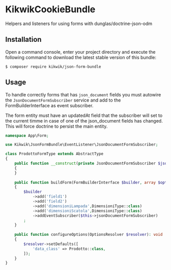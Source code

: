 KikwikCookieBundle
==================

Helpers and listeners for using forms with dunglas/doctrine-json-odm


Installation
------------

Open a command console, enter your project directory and execute the
following command to download the latest stable version of this bundle:

```console
$ composer require kikwik/json-form-bundle
```


Usage
-----

To handle correctly forms that has `json_document` fields you must autowire the `JsonDocumentFormSubscriber` service
and add to the FormBuilderInterface as event subscriber.

The form entity must have an updatedAt field that the subscriber will set to the current timme in case of one of the json_document fields has changed.
This will force doctrine to persist the main entity.

```php
namespace App\Form;

use Kikwik\JsonFormBundle\EventListener\JsonDocumentFormSubscriber;

class ProdottoFormType extends AbstractType
{
    public function __construct(private JsonDocumentFormSubscriber $jsonDocumentFormSubscriber)
    {
    }
    
    public function buildForm(FormBuilderInterface $builder, array $options): void
    {
        $builder
            ->add('field1')
            ->add('field2')
            ->add('dimensioniLampada',DimensioniType::class)
            ->add('dimensioniScatola',DimensioniType::class)
            ->addEventSubscriber($this->jsonDocumentFormSubscriber)
        ;
    }
     
    public function configureOptions(OptionsResolver $resolver): void
    {
        $resolver->setDefaults([
            'data_class' => Prodotto::class,
        ]);
    }
}

```